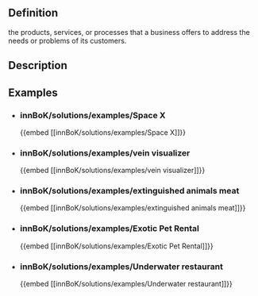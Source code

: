 
## Definition
the products, services, or processes that a business offers to address the needs or problems of its customers.
## Description
## Examples
- ### innBoK/solutions/examples/Space X
	{{embed [[innBoK/solutions/examples/Space X]]}}
- ### innBoK/solutions/examples/vein visualizer
	{{embed [[innBoK/solutions/examples/vein visualizer]]}}
- ### innBoK/solutions/examples/extinguished animals meat
	{{embed [[innBoK/solutions/examples/extinguished animals meat]]}}
- ### innBoK/solutions/examples/Exotic Pet Rental
	{{embed [[innBoK/solutions/examples/Exotic Pet Rental]]}}
- ### innBoK/solutions/examples/Underwater restaurant
	{{embed [[innBoK/solutions/examples/Underwater restaurant]]}}












